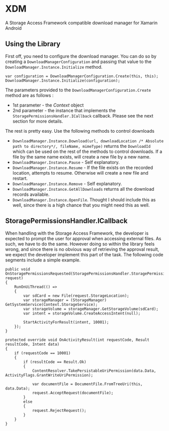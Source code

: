# XDM
A Storage Access Framework compatible download manager for Xamarin Android

## Using the Library
First off, you need to configure the download manager. You can do so by creating a `DownloadManagerConfiguration` and passing that value to the `DownloadManager.Instance.Initialize` method.

```
var configuration = DownloadManagerConfiguration.Create(this, this);
DownloadManager.Instance.Initialize(configuration);
```

The parameters provided to the `DownloadManagerConfiguration.Create` method are as follows :
- 1st parameter - the _Context_ object
- 2nd parameter - the instance that implements the `StoragePermissionsHandler.ICallback` callback. Please see the next section for more details.

The rest is pretty easy. Use the following methods to control downloads
- `DownloadManager.Instance.Download(url, downloadLocation /* Absolute path to directory*/, fileName, mimeType)` returns the `DownloadId` which can be used on the rest of the methods to control downloads. If a file by the same name exists, will create a new file by a new name.
- `DownloadManager.Instance.Pause` - Self explanatory.
- `DownloadManager.Instance.Resume` - If the file exists on the recorded location, attempts to resume. Otherwise will create a new file and restart.
- `DownloadManager.Instance.Remove` - Self explanatory.
- `DownloadManager.Instance.GetAllDownloads` returns all the download records available.
- `DownloadManager.Instance.OpenFile`. Thought I should include this as well, since there is a high chance that you might need this as well.

## StoragePermissionsHandler.ICallback
When handling with the Storage Access Framework, the developer is expected to prompt the user for approval when accessing external files. As such, we have to do the same. However doing so within the library feels wrong, and since there is no obvious way of retrieving the approval result, we expect the developer implement this part of the task. The following code segments include a simple example.

```
public void OnStoragePermissionsRequested(StoragePermissionsHandler.StoragePermissionsDetail.Request request)
{
    RunOnUiThread(() =>
    {
        var sdCard = new File(request.StorageLocation);
        var storageManager = (StorageManager) GetSystemService(Context.StorageService);
        var storageVolume = storageManager.GetStorageVolume(sdCard);
        var intent = storageVolume.CreateAccessIntent(null);

        StartActivityForResult(intent, 10001);
    });
}

protected override void OnActivityResult(int requestCode, Result resultCode, Intent data)
{
    if (requestCode == 10001)
    {
        if (resultCode == Result.Ok)
        {
            ContentResolver.TakePersistableUriPermission(data.Data, ActivityFlags.GrantWriteUriPermission);

            var documentFile = DocumentFile.FromTreeUri(this, data.Data);
            request.AcceptRequest(documentFile);
        }
        else
        {
            request.RejectRequest();
        }
    }
}
```
